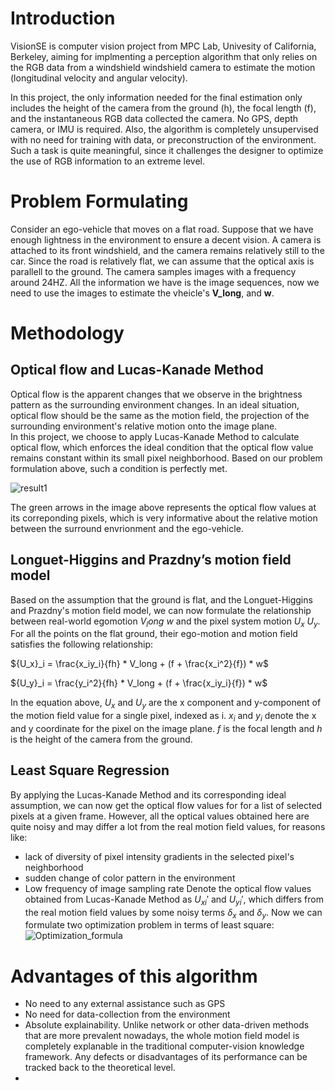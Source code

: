 # Introduction
VisionSE is computer vision project from MPC Lab, Univesity of California, Berkeley, aiming for implmenting a perception algorithm that only relies on the RGB data from a windshield windshield camera to estimate the motion (longitudinal velocity and angular velocity).  

In this project, the only information needed for the final estimation only includes the height of the camera from the ground (h), the focal length (f), and the instantaneous RGB data collected the camera. No GPS, depth camera, or IMU is required. Also, the algorithm is completely unsupervised with no need for training with data, or preconstruction of the 
environment. Such a task is quite meaningful, since it challenges the designer to optimize the use of RGB information to an extreme level.

# Problem Formulating
Consider an ego-vehicle that moves on a flat road. Suppose that we have enough lightness in the environment to ensure a decent vision. A camera is attached to its front windshield, and the camera remains relatively still to the car. Since the road is relatively flat, we can assume that the optical axis is parallell to the ground. The camera samples images with a frequency around 24HZ. All the information we have is the image sequences, now we need to use the images to estimate the vheicle's **V_long**, and **w**. 


# Methodology
## Optical flow and Lucas-Kanade Method
Optical flow is the apparent changes that we observe in the brightness pattern as the surrounding environment changes. In an ideal situation, optical flow should be the same as the motion field, the projection of the surrounding environment's relative motion onto the image plane.  
In this project, we choose to apply Lucas-Kanade Method to calculate optical flow, which enforces the ideal condition that the optical flow value remains constant within its small pixel neighborhood. Based on our problem formulation above, such a condition is perfectly met. 

![result1](https://github.com/user-attachments/assets/d2c99202-4b5d-4f54-be3e-ead5957d8502)

The green arrows in the image above represents the optical flow values at its correponding pixels, which is very informative about the relative motion between the surround envrionment and the ego-vehicle.

## Longuet-Higgins and Prazdny’s motion field model
Based on the assumption that the ground is flat, and the Longuet-Higgins and Prazdny's motion field model, we can now formulate the relationship between real-world egomotion $V_long$ $w$ and the pixel system motion $U_x$ $U_y$.
For all the points on the flat ground, their ego-motion and motion field satisfies the following relationship:
   
${U_x}_i = \frac{x_iy_i}{fh} * V_long + (f + \frac{x_i^2}{f}) * w$  

${U_y}_i = \frac{y_i^2}{fh} * V_long + (f + \frac{x_iy_i}{f}) * w$

In the equation above, $U_x$ and $U_y$ are the x component and y-component of the motion field value for a single pixel, indexed as i. $x_i$ and $y_i$ denote the x and y coordinate for the pixel on the image plane. $f$ is the focal length and $h$ is the height of the camera from the ground.

## Least Square Regression

By applying the Lucas-Kanade Method and its corresponding ideal assumption, we can now get the optical flow values for for a list of selected pixels at a given frame. However, all the optical values obtained here are quite noisy and may differ a lot from the real motion field values, for reasons like:
- lack of diversity of pixel intensity gradients in the selected pixel's neighborhood
- sudden change of color pattern in the environment
- Low frequency of image sampling rate
Denote the optical flow values obtained from Lucas-Kanade Method as ${{U_x}_i'}$ and ${{U_y}_i'}$, which differs from the real motion field values by some noisy terms $\delta_x$ and $\delta_y$.
Now we can formulate two optimization problem in terms of least square:
![Optimization_formula](https://github.com/user-attachments/assets/9514b303-98a2-4515-bc8d-51fcf6dc092e)


# Advantages of this algorithm
- No need to any external assistance such as GPS
- No need for data-collection from the environment
- Absolute explainability. Unlike network or other data-driven methods that are more prevalent nowadays, the whole motion field model is completely explanable in the traditional computer-vision knowledge framework. Any defects or disadvantages of its performance can be tracked back to the theoretical level.
- 
